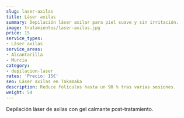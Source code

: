 ```yaml
---
slug: laser-axilas
title: Láser axilas
summary: Depilación láser axilar para piel suave y sin irritación.
image: tratamientos/laser-axilas.jpg
price: 15
service_types:
- Láser axilas
service_areas:
- Alcantarilla
- Murcia
category:
- depilacion-laser
rates: 'Precio: 15€'
seo: Láser axilas en Takamaka
description: Reduce folículos hasta un 90 % tras varias sesiones.
weight: 54
---
```


Depilación láser de axilas con gel calmante post-tratamiento.
